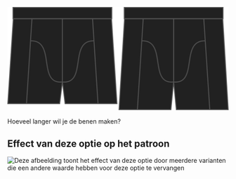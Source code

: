 ![De optie voor bonus beenlengte bij Bruce](./legbonus.svg)

Hoeveel langer wil je de benen maken?

## Effect van deze optie op het patroon

![Deze afbeelding toont het effect van deze optie door meerdere varianten die een andere waarde hebben voor deze optie te vervangen](bruce\_legbonus\_sample.svg "Effect van deze optie op het patroon")
